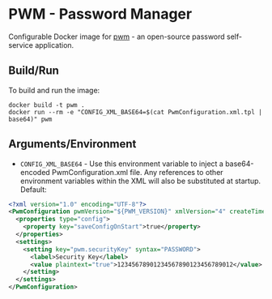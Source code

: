 # PWM - Password Manager

Configurable Docker image for [pwm](https://github.com/pwm-project/pwm) - an open-source password self-service application.

## Build/Run
To build and run the image:
```shell script
docker build -t pwm .
docker run --rm -e "CONFIG_XML_BASE64=$(cat PwmConfiguration.xml.tpl | base64)" pwm
```

## Arguments/Environment
* `CONFIG_XML_BASE64` - Use this environment variable to inject a base64-encoded PwmConfiguration.xml file. 
Any references to other environment variables within the XML will also be substituted at startup.
Default:
```xml
<?xml version="1.0" encoding="UTF-8"?>
<PwmConfiguration pwmVersion="${PWM_VERSION}" xmlVersion="4" createTime="1970-01-01T00:00:00Z">
  <properties type="config">
    <property key="saveConfigOnStart">true</property>
  </properties>
  <settings>
    <setting key="pwm.securityKey" syntax="PASSWORD">
      <label>Security Key</label>
      <value plaintext="true">12345678901234567890123456789012</value>
    </setting>
  </settings>
</PwmConfiguration>
```
